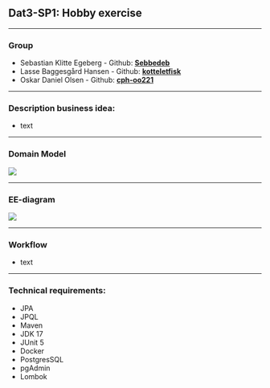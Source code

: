 ## Dat3-SP1: Hobby exercise

---

### Group
* Sebastian Klitte Egeberg - Github: **[Sebbedeb](https://github.com/Sebbedeb)**
* Lasse Baggesgård Hansen - Github: **[kotteletfisk](https://github.com/kotteletfisk)**
* Oskar Daniel Olsen - Github: **[cph-oo221](https://github.com/cph-oo221)**

---

### Description business idea:
* text
---

### Domain Model
![](documentation/md/DOMAIN-MODEL.png)

---

### EE-diagram
![](documentation/md/EE-DIAGRAM.png)

---

### Workflow
* text

---

### Technical requirements:
* JPA
* JPQL
* Maven
* JDK 17
* JUnit 5
* Docker
* PostgresSQL
* pgAdmin
* Lombok
